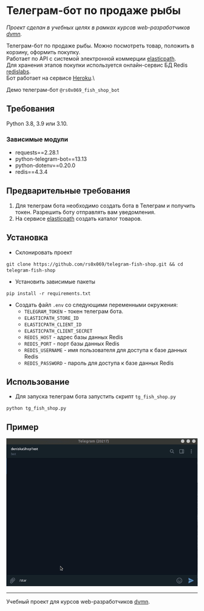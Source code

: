 # Телеграм-бот по продаже рыбы

*Проект сделан в учебных целях в рамках курсов web-разработчиков [dvmn](https://dvmn.org).*

Телеграм-бот по продаже рыбы. Можно посмотреть товар, положить в корзину, оформить покупку.\
Работает по API с системой электронной коммерции [elasticpath](https://www.elasticpath.com/).\
Для хранения этапов покупки используется онлайн-сервис БД Redis [redislabs](https://redislabs.com/).\
Бот работает на сервисе [Heroku](https://heroku.com/).\

Демо телеграм-бот `@rs0x069_fish_shop_bot`

## Требования
Python 3.8, 3.9 или 3.10.

### Зависимые модули
* requests==2.28.1
* python-telegram-bot==13.13
* python-dotenv==0.20.0
* redis==4.3.4

## Предварительные требования
1. Для телеграм бота необходимо создать бота в Телеграм и получить токен. Разрешить боту отправлять вам уведомления.
2. На сервисе [elasticpath](https://www.elasticpath.com/) создать каталог товаров.

## Установка
* Склонировать проект
```commandline
git clone https://github.com/rs0x069/telegram-fish-shop.git && cd telegram-fish-shop
```
* Установить зависимые пакеты
```commandline
pip install -r requirements.txt
```
* Создать файл `.env` со следующими переменными окружения:
  + `TELEGRAM_TOKEN` - токен телеграм бота.
  + `ELASTICPATH_STORE_ID`
  + `ELASTICPATH_CLIENT_ID`
  + `ELASTICPATH_CLIENT_SECRET`
  + `REDIS_HOST` - адрес базы данных Redis
  + `REDIS_PORT` - порт базы данных Redis
  + `REDIS_USERNAME` - имя пользователя для доступа к базе данных Redis
  + `REDIS_PASSWORD` - пароль для доступа к базе данных Redis

## Использование
* Для запуска телеграм бота запустить скрипт `tg_fish_shop.py`
```commandline
python tg_fish_shop.py
```

## Пример
![Пример результата для Telegram](https://raw.githubusercontent.com/rs0x069/telegram-fish-shop/main/.github/images/fish-shop.gif)

***
Учебный проект для курсов web-разработчиков [dvmn](https://dvmn.org). 